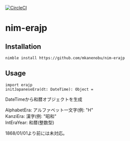 [![CircleCI](https://circleci.com/gh/mkanenobu/nim-erajp/tree/master.svg?style=svg)](https://circleci.com/gh/mkanenobu/nim-erajp/tree/master)  
# nim-erajp

## Installation

```
nimble install https://github.com/mkanenobu/nim-erajp
```

## Usage

```
import erajp
initJapaneseEra(dt: DateTime): Object =
```

DateTimeから和暦オブジェクトを生成

AlphabetEra: アルファベット一文字(例: "H"  
KanziEra: 漢字(例: "昭和"  
IntEraYear: 和暦(整数型)  

1868/01/01より前には未対応。
